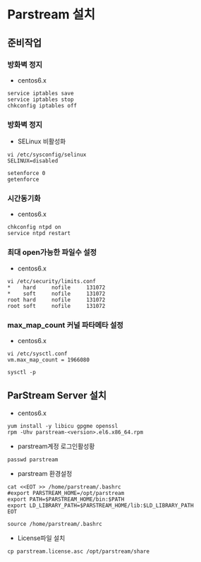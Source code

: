 
# Parstream 설치

## 준비작업

### 방화벽 정지

- centos6.x 
```
service iptables save
service iptables stop
chkconfig iptables off
```

### 방화벽 정지

- SELinux 비활성화
```
vi /etc/sysconfig/selinux
SELINUX=disabled

setenforce 0
getenforce
```

### 시간동기화

- centos6.x 
```
chkconfig ntpd on
service ntpd restart
```

### 최대 open가능한 파일수 설정

- centos6.x 
```
vi /etc/security/limits.conf
*    hard     nofile     131072
*    soft     nofile     131072
root hard     nofile     131072
root soft     nofile     131072
```

### max_map_count 커널 파타메타 설정

- centos6.x 
```
vi /etc/sysctl.conf
vm.max_map_count = 1966080

sysctl -p
```


## ParStream Server 설치


- centos6.x 
```
yum install -y libicu gpgme openssl
rpm -Uhv parstream-<version>.el6.x86_64.rpm
```

- parstream계정 로그인활성황
```
passwd parstream
```

- parstream 환경설정
```
cat <<EOT >> /home/parstream/.bashrc
#export PARSTREAM_HOME=/opt/parstream
export PATH=$PARSTREAM_HOME/bin:$PATH
export LD_LIBRARY_PATH=$PARSTREAM_HOME/lib:$LD_LIBRARY_PATH
EOT

source /home/parstream/.bashrc
```

- License파일 설치
```
cp parstream.license.asc /opt/parstream/share
```

